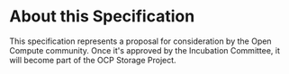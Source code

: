 # About this Specification

This specification represents a proposal for consideration by the Open Compute community. Once it's approved by the Incubation Committee, it will become part of the OCP Storage Project.